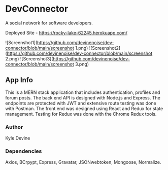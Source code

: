 # DevConnector

A social network for software developers.

Deployed Site - https://rocky-lake-62245.herokuapp.com/

![Screenshot1](https://github.com/devinenoise/dev-connector/blob/main/screenshot 1.png)
![Screenshot2](https://github.com/devinenoise/dev-connector/blob/main/screenshot 2.png)
![Screenshot3](https://github.com/devinenoise/dev-connector/blob/main/screenshot 3.png)


## App Info

This is a MERN stack application that includes authentication, profiles and forum posts.  The back end API is designed with Node.js and Express.  The endpoints are protected with JWT and extensive route testing was done with Postman.  The front end was designed using React and Redux for state management.  Testing for Redux was done with the Chrome Redux tools.

### Author

Kyle Devine

### Dependencies

Axios, BCrpypt, Express, Gravatar, JSONwebtoken, Mongoose, Normalize.

